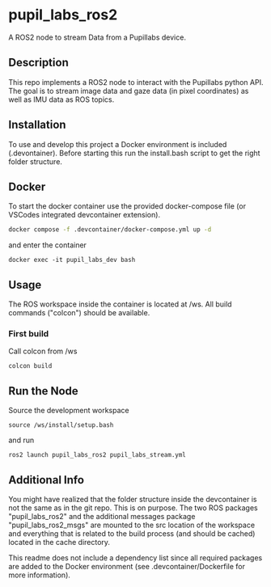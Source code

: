 # pupil_labs_ros2
A ROS2 node to stream Data from a Pupillabs device. 

## Description
This repo implements a ROS2 node to interact with the Pupillabs python API. The goal is 
to stream image data and gaze data (in pixel coordinates) as well as IMU data as ROS 
topics.

## Installation
To use and develop this project a Docker environment is included (.devontainer). Before 
starting this run the install.bash script to get the right folder structure.

## Docker
To start the docker container use the provided docker-compose file (or VSCodes integrated 
devcontainer extension). 

```sh
docker compose -f .devcontainer/docker-compose.yml up -d
```

and enter the container

```
docker exec -it pupil_labs_dev bash
```

## Usage 
The ROS workspace inside the container is located at /ws.
All build commands ("colcon") should be available. 

### First build
Call colcon from /ws
```
colcon build
```

## Run the Node
Source the development workspace
```
source /ws/install/setup.bash
```

and run 
```
ros2 launch pupil_labs_ros2 pupil_labs_stream.yml
```

## Additional Info
You might have realized that the folder structure inside the devcontainer is not the same 
as in the git repo. This is on purpose. The two ROS packages "pupil_labs_ros2" and the 
additional messages package "pupil_labs_ros2_msgs" are mounted to the src location of
the workspace and everything that is related to the build process (and should be cached) 
located in the cache directory.

This readme does not include a dependency list since all required packages are added to the 
Docker environment (see .devcontainer/Dockerfile for more information).
